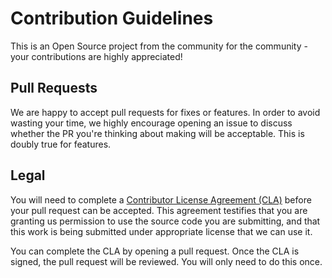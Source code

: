 # Contribution Guidelines

This is an Open Source project from the community for the community - your contributions are highly appreciated!

## Pull Requests

We are happy to accept pull requests for fixes or features. In order to avoid wasting your time, we highly encourage opening an issue to discuss whether the PR you're thinking about making will be acceptable. This is doubly true for features.

## Legal

You will need to complete a [Contributor License Agreement (CLA)](https://cla-assistant.io/x-software-com/mxl-crates) before your pull request can be accepted. This agreement testifies that you are granting us permission to use the source code you are submitting, and that this work is being submitted under appropriate license that we can use it.

You can complete the CLA by opening a pull request. Once the CLA is signed, the pull request will be reviewed. You will only need to do this once.
